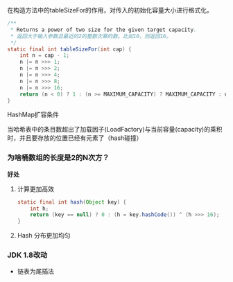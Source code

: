 在构造方法中的tableSizeFor的作用，对传入的初始化容量大小进行格式化。

```java
/**
 * Returns a power of two size for the given target capacity.
 * 返回大于输入参数且最近的2的整数次幂的数。比如10，则返回16。
 */
static final int tableSizeFor(int cap) {
    int n = cap - 1;
    n |= n >>> 1;
    n |= n >>> 2;
    n |= n >>> 4;
    n |= n >>> 8;
    n |= n >>> 16;
    return (n < 0) ? 1 : (n >= MAXIMUM_CAPACITY) ? MAXIMUM_CAPACITY : n + 1;
}
```





HashMap扩容条件

当哈希表中的条目数超出了加载因子(LoadFactory)与当前容量(capacity)的乘积时，并且要存放的位置已经有元素了（hash碰撞）





### 为啥桶数组的长度是2的N次方？

**好处**

1. 计算更加高效

   ```java
   static final int hash(Object key) {
       int h;
       return (key == null) ? 0 : (h = key.hashCode()) ^ (h >>> 16);
   }
   ```

   

2. Hash 分布更加均匀

### JDK 1.8改动

- 链表为尾插法